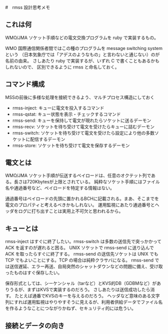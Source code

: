 #　rmss 設計思考メモ
## これは何
WMO/JMA ソケット手順などの電文交換プログラムを ruby で実装するもの。

WMO 国際通信関係者間ではこの種のプログラムを message switching system という
（日本気象庁では「アデスのようなもの」と言わないと通じない）のが名前の由来。
さしあたり ruby で実装するが、いずれ C で書くこともあるかもしれないので、
区別できるように rmss と命名しておく。

## コマンド構成
MSSの前後に多様な処理を接続できるよう、マルチプロセス構造にしておく

* rmss-inject: キューに電文を投入するコマンド
* rmss-qstat: キュー状態を表示・チェックするコマンド
* rmss-send: キューを保持して電文が現れたらソケットに送るデーモン
* rmss-recv: ソケットを待ち受けて電文を受けたらキューに詰むデーモン
* rmss-switch: ソケットを待ち受けて電文を受けたら設定により他の多数ソケットに配信するデーモン
* rmss-store: ソケットを待ち受けて電文を保存するデーモン

## 電文とは
WMO/JMA ソケット手順が伝送するペイロードは、任意のオクテット列である。長さは720Kbytesが上限とされている。
純粋なソケット手順にはファイル名や通過番号など、ペイロードを特定する情報はない。

通過番号はペイロードの先頭に置かれるBCHに記載される。まあ、そこまでを電文のプロパティと考えるべきかもしれない。
運用監視にあたり通過番号とヘッダをログに打ち出すことは実用上不可欠と思われるから。

## キューとは
rmss-inject はすぐに終了したい。rmss-switch は多数の送信先で突っかかって ACK を返すのが遅れると困る。
UNIX ソケットで rmss-send に送り込んで ACK を取ったらすぐに終了する。
rmss-send の送信先ソケットは UNIX でも TCP でもよいことにする。TCP の場合は純粋クラサバになる。
rmss-send では送信遅延、エラー再送、自局突然のシャットダウンなどの問題に備え、受け取ったものはすぐ保存したい。

保存形式としては、シーケンシャル（tarなど）とKVS的DB（GDBMなど）がありうるが、まずはKVSで実装するのだろう。
さしあたりは送信成功したら消す。
たとえば通番でKVSのキーを与えるのだろう。
ヘッダなど意味のある文字列にすれば運用監視はやりやすそうに見えるが、利用者供給データでファイル名を作るようなことにつながりかねず、セキュリティ的には危うい。

## 接続とデータの向き



